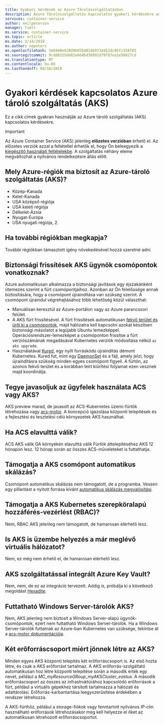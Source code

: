 ```yaml
---
title: Gyakori kérdések az Azure Tárolószolgáltatásban
description: Azure Tárolószolgáltatás kapcsolatos gyakori kérdésekre adott válaszok biztosít.
services: container-service
author: neilpeterson
manager: timlt
ms.service: container-service
ms.topic: article
ms.date: 2/14/2018
ms.author: nepeters
ms.openlocfilehash: 5eb949e420d9b055d014b973d452dc95fc358f83
ms.sourcegitcommit: 9cdd83256b82e664bd36991d78f87ea1e56827cd
ms.translationtype: MT
ms.contentlocale: hu-HU
ms.lasthandoff: 04/16/2018
---
```

# <a name="frequently-asked-questions-about-azure-container-service-aks"></a>Gyakori kérdések kapcsolatos Azure tároló szolgáltatás (AKS)

Ez a cikk címek gyakran használják az Azure tároló szolgáltatás (AKS) kapcsolatos kérdésekre.

> [!IMPORTANT]
> Az Azure Container Service (AKS) jelenleg **előzetes verzióban** érhető el. Az előzetes verziók azzal a feltétellel érhetők el, hogy Ön beleegyezik a [kiegészítő használati feltételekbe](https://azure.microsoft.com/support/legal/preview-supplemental-terms/). A szolgáltatás néhány eleme megváltozhat a nyilvános rendelkezésre állás előtt.
>

## <a name="which-azure-regions-provide-the-azure-container-service-aks-today"></a>Mely Azure-régiók ma biztosít az Azure-tároló szolgáltatás (AKS)?

- Közép-Kanada
- Kelet-Kanada
- USA középső régiója
- USA keleti régiója
- Délkelet-Ázsia
- Nyugat-Európa
- USA nyugati régiója, 2.

## <a name="when-will-additional-regions-be-added"></a>Ha további régiókban megkapja?

További régiókban támasztott igény növekedésével hozzá szeretné adni.

## <a name="are-security-updates-applied-to-aks-agent-nodes"></a>Biztonsági frissítések AKS ügynök csomópontok vonatkoznak?

Azure automatikusan alkalmazza a biztonsági javítások egy éjszakánként ütemezés szerint a fürt csomópontjaihoz. Azonban az Ön felelőssége annak biztosítására, hogy a csomópont újraindítása van szükség szerint. A csomópont újraindul végrehajtásához több lehetőség közül választhat:

- Manuálisan keresztül az Azure-portálon vagy az Azure parancssori felület.
- A AKS fürt frissítésével. A fürt frissítések automatikusan [fekvő terület és üríti ki a csomópontok](https://kubernetes.io/docs/tasks/administer-cluster/safely-drain-node/), majd hálózatra kell kapcsolni azokat készítsen biztonsági másolatot a legújabb Ubuntu lemezképpel. Operációsrendszer-lemezképet a csomóponton frissítse a fürt verziószámának megadásával Kubernetes verziók módosítása nélkül `az aks upgrade`.
- Használatával [Kured](https://github.com/weaveworks/kured), egy nyílt forráskódú újraindítás démont Kubernetes. Kured fut, mint egy [DaemonSet](https://kubernetes.io/docs/concepts/workloads/controllers/daemonset/) és a fájl, amely jelzi, hogy újraindításra szükség minden egyes csomópont figyeli. A fürtön, az azonos fekvő terület és a korábban leírt kiürítési folyamat ezen vesznek majd koordinálja.

## <a name="do-you-recommend-customers-use-acs-or-aks"></a>Tegye javasoljuk az ügyfelek használata ACS vagy AKS?

AKS preview marad, de javasolt az ACS-Kubernetes üzemi-fürtök létrehozása vagy [acs-motor](https://github.com/azure/acs-engine). A koncepció igazolása központi telepítések és a fejlesztési és tesztelési célú környezetek AKS használhat.

## <a name="when-will-acs-be-deprecated"></a>Ha ACS elavulttá válik?

ACS AKS válik GA környékén elavulttá válik Fürtök áttelepítéséhez AKS 12 hónapon lesz. 12 hónap során az összes ACS-műveleteket is futtathatja.

## <a name="does-aks-support-node-autoscaling"></a>Támogatja a AKS csomópont automatikus skálázás?

Csomópont automatikus skálázás nem támogatott, de a programba. Vessen egy pillantást a nyitott forrása kívánt [automatikus skálázás megvalósítási][auto-scaler].

## <a name="does-aks-support-kubernetes-role-based-access-control-rbac"></a>Támogatja a AKS Kubernetes szerepköralapú hozzáférés-vezérlést (RBAC)?

Nem, RBAC AKS jelenleg nem támogatott, de hamarosan elérhető lesz.

## <a name="can-i-deploy-aks-into-my-existing-virtual-network"></a>Is AKS is üzembe helyezés a már meglévő virtuális hálózatot?

Nem, ez még nem érhető el, de hamarosan elérhető lesz.

## <a name="is-azure-key-vault-integrated-with-aks"></a>AKS szolgáltatással integrált Azure Key Vault?

Nem, nem, de ez az integráció tervezett. Addig is, próbálja ki a következő megoldást [Hexadite][hexadite].

## <a name="can-i-run-windows-server-containers-on-aks"></a>Futtatható Windows Server-tárolók AKS?

Nem, AKS jelenleg nem biztosít a Windows Server-alapú ügynök-csomópontok, ezért nem futtatható Windows Server-tárolók. Ha a Windows Server-tárolók futtatnak az Azure-ban Kubernetes van szüksége, tekintse át a [acs-motor dokumentációja](https://github.com/Azure/acs-engine/blob/master/docs/kubernetes/windows.md).

## <a name="why-are-two-resource-groups-created-with-aks"></a>Két erőforráscsoport miért jönnek létre az AKS?

Minden egyes AKS központi telepítés két erőforráscsoport is. Az első hozta létre, és csak a AKS erőforrást tartalmaz. A AKS erőforrás-szolgáltató automatikusan hoz létre központi telepítése során a második érték egy nevet, például a *MC_myResourceGRoup_myAKSCluster_eastus*. A második erőforráscsoport az összes az infrastruktúrához kapcsolódó erőforrások a fürt, például a virtuális gépekhez társított tartalmazza a hálózati és adattárolási. Erőforrás-karbantartása leegyszerűsítése érdekében a rendszer létrehozza.

A AKS-fürthöz, például a storage-fiókok vagy fenntartott nyilvános IP-cím használható erőforrások létrehozásakor meg kell helyezze el őket az automatikusan létrehozott erőforráscsoportot.

<!-- LINKS - external -->
[auto-scaler]: https://github.com/kubernetes/autoscaler
[hexadite]: https://github.com/Hexadite/acs-keyvault-agent